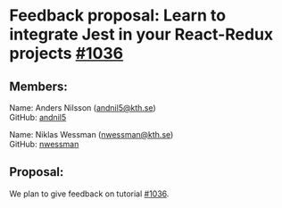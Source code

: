# Feedback proposal: Learn to integrate Jest in your React-Redux projects [#1036](https://github.com/KTH/devops-course/pull/1036)

## Members:

Name: Anders Nilsson (andnil5@kth.se)  
GitHub: [andnil5](https://github.com/andnil5)

Name: Niklas Wessman (nwessman@kth.se)  
GitHub: [nwessman](https://github.com/nwessman)

## Proposal:

We plan to give feedback on tutorial [#1036](https://github.com/KTH/devops-course/pull/1036).